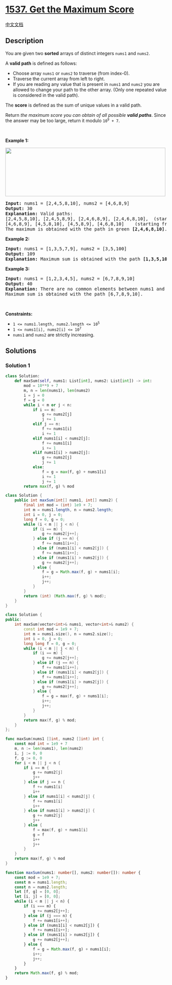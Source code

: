 # [1537. Get the Maximum Score](https://leetcode.com/problems/get-the-maximum-score)

[中文文档](./solution/1500-1599/1537.Get%20the%20Maximum%20Score/README.md)

<!-- tags:Greedy,Array,Two Pointers,Dynamic Programming -->

## Description

<p>You are given two <strong>sorted</strong> arrays of distinct integers <code>nums1</code> and <code>nums2</code>.</p>

<p>A <strong>valid<strong><em> </em></strong>path</strong> is defined as follows:</p>

<ul>
	<li>Choose array <code>nums1</code> or <code>nums2</code> to traverse (from index-0).</li>
	<li>Traverse the current array from left to right.</li>
	<li>If you are reading any value that is present in <code>nums1</code> and <code>nums2</code> you are allowed to change your path to the other array. (Only one repeated value is considered in the valid path).</li>
</ul>

<p>The <strong>score</strong> is defined as the sum of unique values in a valid path.</p>

<p>Return <em>the maximum score you can obtain of all possible <strong>valid paths</strong></em>. Since the answer may be too large, return it modulo <code>10<sup>9</sup> + 7</code>.</p>

<p>&nbsp;</p>
<p><strong class="example">Example 1:</strong></p>
<img alt="" src="./images/sample_1_1893.png" style="width: 500px; height: 151px;" />
<pre>
<strong>Input:</strong> nums1 = [2,4,5,8,10], nums2 = [4,6,8,9]
<strong>Output:</strong> 30
<strong>Explanation:</strong> Valid paths:
[2,4,5,8,10], [2,4,5,8,9], [2,4,6,8,9], [2,4,6,8,10],  (starting from nums1)
[4,6,8,9], [4,5,8,10], [4,5,8,9], [4,6,8,10]    (starting from nums2)
The maximum is obtained with the path in green <strong>[2,4,6,8,10]</strong>.
</pre>

<p><strong class="example">Example 2:</strong></p>

<pre>
<strong>Input:</strong> nums1 = [1,3,5,7,9], nums2 = [3,5,100]
<strong>Output:</strong> 109
<strong>Explanation:</strong> Maximum sum is obtained with the path <strong>[1,3,5,100]</strong>.
</pre>

<p><strong class="example">Example 3:</strong></p>

<pre>
<strong>Input:</strong> nums1 = [1,2,3,4,5], nums2 = [6,7,8,9,10]
<strong>Output:</strong> 40
<strong>Explanation:</strong> There are no common elements between nums1 and nums2.
Maximum sum is obtained with the path [6,7,8,9,10].
</pre>

<p>&nbsp;</p>
<p><strong>Constraints:</strong></p>

<ul>
	<li><code>1 &lt;= nums1.length, nums2.length &lt;= 10<sup>5</sup></code></li>
	<li><code>1 &lt;= nums1[i], nums2[i] &lt;= 10<sup>7</sup></code></li>
	<li><code>nums1</code> and <code>nums2</code> are strictly increasing.</li>
</ul>

## Solutions

### Solution 1

<!-- tabs:start -->

```python
class Solution:
    def maxSum(self, nums1: List[int], nums2: List[int]) -> int:
        mod = 10**9 + 7
        m, n = len(nums1), len(nums2)
        i = j = 0
        f = g = 0
        while i < m or j < n:
            if i == m:
                g += nums2[j]
                j += 1
            elif j == n:
                f += nums1[i]
                i += 1
            elif nums1[i] < nums2[j]:
                f += nums1[i]
                i += 1
            elif nums1[i] > nums2[j]:
                g += nums2[j]
                j += 1
            else:
                f = g = max(f, g) + nums1[i]
                i += 1
                j += 1
        return max(f, g) % mod
```

```java
class Solution {
    public int maxSum(int[] nums1, int[] nums2) {
        final int mod = (int) 1e9 + 7;
        int m = nums1.length, n = nums2.length;
        int i = 0, j = 0;
        long f = 0, g = 0;
        while (i < m || j < n) {
            if (i == m) {
                g += nums2[j++];
            } else if (j == n) {
                f += nums1[i++];
            } else if (nums1[i] < nums2[j]) {
                f += nums1[i++];
            } else if (nums1[i] > nums2[j]) {
                g += nums2[j++];
            } else {
                f = g = Math.max(f, g) + nums1[i];
                i++;
                j++;
            }
        }
        return (int) (Math.max(f, g) % mod);
    }
}
```

```cpp
class Solution {
public:
    int maxSum(vector<int>& nums1, vector<int>& nums2) {
        const int mod = 1e9 + 7;
        int m = nums1.size(), n = nums2.size();
        int i = 0, j = 0;
        long long f = 0, g = 0;
        while (i < m || j < n) {
            if (i == m) {
                g += nums2[j++];
            } else if (j == n) {
                f += nums1[i++];
            } else if (nums1[i] < nums2[j]) {
                f += nums1[i++];
            } else if (nums1[i] > nums2[j]) {
                g += nums2[j++];
            } else {
                f = g = max(f, g) + nums1[i];
                i++;
                j++;
            }
        }
        return max(f, g) % mod;
    }
};
```

```go
func maxSum(nums1 []int, nums2 []int) int {
	const mod int = 1e9 + 7
	m, n := len(nums1), len(nums2)
	i, j := 0, 0
	f, g := 0, 0
	for i < m || j < n {
		if i == m {
			g += nums2[j]
			j++
		} else if j == n {
			f += nums1[i]
			i++
		} else if nums1[i] < nums2[j] {
			f += nums1[i]
			i++
		} else if nums1[i] > nums2[j] {
			g += nums2[j]
			j++
		} else {
			f = max(f, g) + nums1[i]
			g = f
			i++
			j++
		}
	}
	return max(f, g) % mod
}
```

```ts
function maxSum(nums1: number[], nums2: number[]): number {
    const mod = 1e9 + 7;
    const m = nums1.length;
    const n = nums2.length;
    let [f, g] = [0, 0];
    let [i, j] = [0, 0];
    while (i < m || j < n) {
        if (i === m) {
            g += nums2[j++];
        } else if (j === n) {
            f += nums1[i++];
        } else if (nums1[i] < nums2[j]) {
            f += nums1[i++];
        } else if (nums1[i] > nums2[j]) {
            g += nums2[j++];
        } else {
            f = g = Math.max(f, g) + nums1[i];
            i++;
            j++;
        }
    }
    return Math.max(f, g) % mod;
}
```

<!-- tabs:end -->

<!-- end -->
